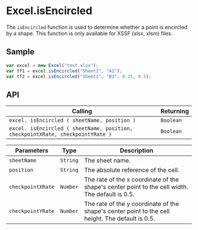 # Excel.isEncircled

The `isEncircled` function is used to determine whether a point is encircled by a shape. This function is only available for XSSF (xlsx, xlsm) files.

## Sample

```javascript
var excel = new Excel("test.xlsx");
var tf1 = excel.isEncircled("Sheet1", "A1");
var tf2 = excel.isEncircled("Sheet1", "B2", 0.25, 0.5);
```
## API

| Calling | Returning |
|---|---|
| `excel. isEncircled ( sheetName, position )` | `Boolean` |
| `excel. isEncircled ( sheetName, position, checkpointXRate, checkpointYRate )` | `Boolean` |

| Parameters | Type | Description |
|---|---|---|
| `sheetName` | `String` | The sheet name. |
| `position` | `String` | The absolute reference of the cell. |
| `checkpointXRate` | `Number` | The rate of the x coordinate of the shape's center point to the cell width. The default is 0.5. |
| `checkpointYRate` | `Number` | The rate of the y coordinate of the shape's center point to the cell height. The default is 0.5. |